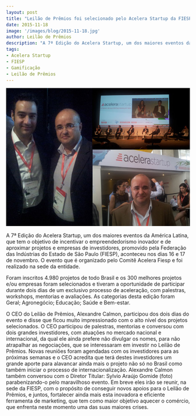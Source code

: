 ```yaml
---
layout: post
title: "Leilão de Prêmios foi selecionado pelo Acelera Startup da FIESP como um dos 300 melhores negócios do Brasil."
date: 2015-11-18
image: '/images/blog/2015-11-18.jpg'
author: Leilão de Prêmios
description: "A 7ª Edição do Acelera Startup, um dos maiores eventos da América Latina, que tem o objetivo de incentivar o empreendedorismo inovador e de aproximar projetos e empresas de investidores, promovido pela Federação das Indústrias do Estado de São Paulo (FIESP), aconteceu nos dias 16 e 17 de novembro. O evento que é organizado pelo Comitê Acelera Fiesp e foi realizado na sede da entidade."
tags:
- Acelera Startup
- FIESP
- Gamificação
- Leilão de Prêmios
---
```


![Alt text](/images/blog/2015-11-18.jpg "Leilão de Prêmios foi selecionado pelo Acelera Startup da FIESP como um dos 300 melhores negócios do Brasil.")

A 7ª Edição do Acelera Startup, um dos maiores eventos da América Latina, que tem o objetivo de incentivar o empreendedorismo inovador e de aproximar projetos e empresas de investidores, promovido pela Federação das Indústrias do Estado de São Paulo (FIESP), aconteceu nos dias 16 e 17 de novembro. O evento que é organizado pelo Comitê Acelera Fiesp e foi realizado na sede da entidade. 

Foram inscritos 4.980 projetos de todo Brasil e os 300 melhores projetos e/ou empresas foram selecionados e tiveram a oportunidade de participar durante dois dias de um exclusivo processo de aceleração, com palestras, workshops, mentorias e avaliações. As categorias desta edição foram Geral; Agronegócio; Educação; Saúde e Bem-estar.

O CEO do Leilão de Prêmios, Alexandre Calmon, participou dos dois dias do evento e disse que ficou muito impressionado com o alto nível dos projetos selecionados. 
O CEO participou de palestras, mentorias e conversou com dois grandes investidores, com atuações no mercado nacional e internacional, da qual ele ainda prefere não divulgar os nomes, para não atrapalhar as negociações, que se interessaram em investir no Leilão de Prêmios. Novas reuniões foram agendadas com os investidores para as próximas semanas e o CEO acredita que terá destes investidores um grande aporte para alavancar ainda mais o projeto não só no Brasil como também iniciar o processo de internacionalização.
Alexandre Calmon também conversou com o Diretor Titular: Sylvio Araújo Gomide (foto) parabenizando-o pelo maravilhoso evento. Em breve eles irão se reunir, na sede da FIESP, com o propósito de conseguir novos apoios para o Leilão de Prêmios, e juntos, fortalecer ainda mais esta inovadora e eficiente ferramenta de marketing, que tem como maior objetivo aquecer o comércio, que enfrenta neste momento uma das suas maiores crises.